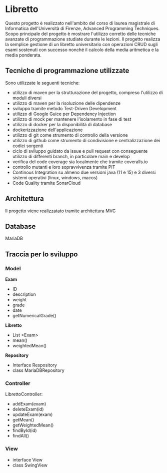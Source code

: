# Libretto
Questo progetto è realizzato nell'ambito del corso di laurea magistrale di Informatica dell'Università di Firenze, Advanced Programming Techniques. Scopo principale del progetto è mostrare l'utilizzo corretto delle tecniche avanzate di programmazione studiate durante le lezioni. Il progetto realizza la semplice gestione di un libretto universitario con operazioni CRUD sugli esami sostenuti con successo nonché il calcolo della media aritmetica e la media ponderata.

## Tecniche di programmazione utilizzate
Sono utilizzate le seguenti tecniche:
- utilizzo di maven per la strutturazione del progetto, compreso l'utilizzo di moduli diversi
- utilizzo di maven per la risoluzione delle dipendenze
- sviluppo tramite metodo Test-Driven Development
- utilizzo di Google Guice per Dependency Injection
- utilizzo di mock per mantenere l'isolamento in fase di test
- utilizzo di docker per la disponibilità di database
- dockerizzazione dell'applicazione
- utilizzo di git come strumento di controllo della versione
- utilizzo di github come strumento di condivisione e centralizzazione dei codici sorgenti
- ciclo di sviluppo guidato da issue e pull request con conseguente utilizzo di differenti branch, in particolare main e develop
- verifica del code coverage sia localmente che tramite coveralls.io
- controllo mutanti e loro sopravvivenza tramite PIT
- Continous Integration su almeno due versioni java (11 e 15) e 3 diversi sistemi operativi (linux, windows, macos)
- Code Quality tramite SonarCloud

## Architettura
Il progetto viene realizzatato tramite architettura MVC

## Database
MariaDB

## Traccia per lo sviluppo
### Model
**Exam**
- ID
- description
- weight
- grade
- date
- getNumericalGrade()

**Libretto**
- List \<Exam\>
- mean()
- weightedMean()

**Repository**
- Interface Respository
- class MariaDBRepository


### Controller
LibrettoController: 
- addExam(exam)
- deleteExam(id)
- updateExam(exam)
- getMean()
- getWeightedMean()
- findById(id)
- findAll()

### View
- interface View
- class SwingView
